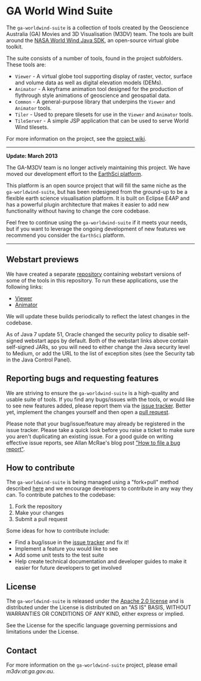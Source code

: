 # GA World Wind Suite #

The `ga-worldwind-suite` is a collection of tools created by the Geoscience Australia (GA) Movies and 3D Visualisation (M3DV) team. The tools are built around the [NASA World Wind Java SDK](http://worldwind.arc.nasa.gov/java/"), an open-source virtual globe toolkit.

The suite consists of a number of tools, found in the project subfolders. These tools are:

* `Viewer` - A virtual globe tool supporting display of raster, vector, surface and volume data as well as digital elevation models (DEMs).
* `Animator` - A keyframe animation tool designed for the production of flythrough style animations of geoscience and geospatial data.
* `Common` - A general-purpose library that underpins the `Viewer` and `Animator` tools.
* `Tiler` - Used to prepare tilesets for use in the `Viewer` and `Animator` tools.
* `TileServer` - A simple JSP application that can be used to serve World Wind tilesets.

For more information on the project, see the [project wiki](https://github.com/ga-m3dv/ga-worldwind-suite/wiki).

----

**Update: March 2013**

The GA-M3DV team is no longer actively maintaining this project. We have moved our development effort to the [EarthSci platform](https://github.com/ga-m3dv/ga-earthsci-rcp). 

This platform is an open source project that will fill the same niche as the `ga-worldwind-suite`, but has been redesigned from the ground-up to be a flexible earth science visualisation platform. It is built on Eclipse E4AP and has a powerful plugin architecture that makes it easier to add new functionality without having to change the core codebase.


Feel free to continue using the `ga-worldwind-suite` if it meets your needs, but if you want to leverage the ongoing development of new features we recommend you consider the `EarthSci` platform.

----

## Webstart previews ##
We have created a separate [repository](https://github.com/ga-m3dv/ga-worldwind-webstart) containing webstart versions of some of the tools in this repository. To run these applications, use the following links:
* [Viewer](https://raw.github.com/ga-m3dv/ga-worldwind-webstart/master/Webstart/jnlp/viewer.jnlp)
* [Animator](https://raw.github.com/ga-m3dv/ga-worldwind-webstart/master/Webstart/jnlp/animator.jnlp)

We will update these builds periodically to reflect the latest changes in the codebase.

As of Java 7 update 51, Oracle changed the security policy to disable self-signed webstart apps by default. Both of the webstart links above contain self-signed JARs, so you will need to either change the Java security level to Medium, or add the URL to the list of exception sites (see the Security tab in the Java Control Panel).

## Reporting bugs and requesting features ##
We are striving to ensure the `ga-worldwind-suite` is a high-quality and usable suite of tools. If you find any bugs/issues with the tools, or would like to see new features added, please report them via the [issue tracker](https://github.com/ga-m3dv/ga-worldwind-suite/issues). Better yet, implement the changes yourself and then open a [pull request](http://help.github.com/send-pull-requests/).

Please note that your bug/issue/feature may already be registered in the issue tracker. Please take a quick look before you raise a ticket to make sure you aren't duplicating an existing issue. For a good guide on writing effective issue reports, see Allan McRae's blog post ["How to file a bug report"](http://allanmcrae.com/2011/05/how-to-file-a-bug-report/).

## How to contribute ##
The `ga-worldwind-suite` is being managed using a "fork+pull" method described [here](http://help.github.com/fork-a-repo/) and we encourage developers to contribute in any way they can. To contribute patches to the codebase:

1. Fork the repository
2. Make your changes
3. Submit a pull request

Some ideas for how to contribute include:

* Find a bug/issue in the [issue tracker](https://github.com/ga-m3dv/ga-worldwind-suite/issues) and fix it!
* Implement a feature you would like to see
* Add some unit tests to the test suite
* Help create technical documentation and developer guides to make it easier for future developers to get involved

## License ##
The `ga-worldwind-suite` is released under the [Apache 2.0 license](http://www.apache.org/licenses/LICENSE-2.0.html) and is distributed under the License is distributed on an "AS IS" BASIS, WITHOUT WARRANTIES OR CONDITIONS OF ANY KIND, either express or implied.

See the License for the specific language governing permissions and limitations under the License.

## Contact ##
For more information on the `ga-worldwind-suite` project, please email *m3dv:at:ga.gov.au*.
